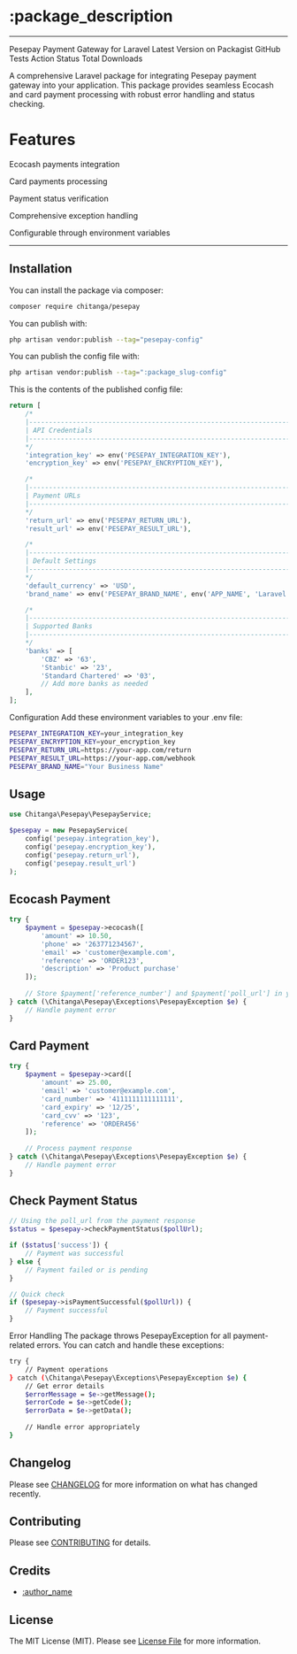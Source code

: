 # :package_description

<!-- [![Latest Version on Packagist](https://img.shields.io/packagist/v/:vendor_slug/:package_slug.svg?style=flat-square)](https://packagist.org/packages/:vendor_slug/:package_slug)
[![GitHub Tests Action Status](https://img.shields.io/github/actions/workflow/status/:vendor_slug/:package_slug/run-tests.yml?branch=main&label=tests&style=flat-square)](https://github.com/:vendor_slug/:package_slug/actions?query=workflow%3Arun-tests+branch%3Amain)
[![GitHub Code Style Action Status](https://img.shields.io/github/actions/workflow/status/:vendor_slug/:package_slug/fix-php-code-style-issues.yml?branch=main&label=code%20style&style=flat-square)](https://github.com/:vendor_slug/:package_slug/actions?query=workflow%3A"Fix+PHP+code+style+issues"+branch%3Amain)
[![Total Downloads](https://img.shields.io/packagist/dt/:vendor_slug/:package_slug.svg?style=flat-square)](https://packagist.org/packages/:vendor_slug/:package_slug) -->
<!--delete-->
---
Pesepay Payment Gateway for Laravel
Latest Version on Packagist
GitHub Tests Action Status
Total Downloads

A comprehensive Laravel package for integrating Pesepay payment gateway into your application. This package provides seamless Ecocash and card payment processing with robust error handling and status checking.

# Features
Ecocash payments integration

Card payments processing

Payment status verification

Comprehensive exception handling

Configurable through environment variables


---
<!--/delete-->
<!-- This is where your description should go. Limit it to a paragraph or two. Consider adding a small example. -->

## Installation

You can install the package via composer:

```bash
composer require chitanga/pesepay
```

You can publish with:

```bash
php artisan vendor:publish --tag="pesepay-config"
```

You can publish the config file with:

```bash
php artisan vendor:publish --tag=":package_slug-config"
```

This is the contents of the published config file:

```php
return [
    /*
    |--------------------------------------------------------------------------
    | API Credentials
    |--------------------------------------------------------------------------
    */
    'integration_key' => env('PESEPAY_INTEGRATION_KEY'),
    'encryption_key' => env('PESEPAY_ENCRYPTION_KEY'),

    /*
    |--------------------------------------------------------------------------
    | Payment URLs
    |--------------------------------------------------------------------------
    */
    'return_url' => env('PESEPAY_RETURN_URL'),
    'result_url' => env('PESEPAY_RESULT_URL'),

    /*
    |--------------------------------------------------------------------------
    | Default Settings
    |--------------------------------------------------------------------------
    */
    'default_currency' => 'USD',
    'brand_name' => env('PESEPAY_BRAND_NAME', env('APP_NAME', 'Laravel')),

    /*
    |--------------------------------------------------------------------------
    | Supported Banks
    |--------------------------------------------------------------------------
    */
    'banks' => [
        'CBZ' => '63',
        'Stanbic' => '23',
        'Standard Chartered' => '03',
        // Add more banks as needed
    ],
];
```

Configuration
Add these environment variables to your .env file:

```bash
PESEPAY_INTEGRATION_KEY=your_integration_key
PESEPAY_ENCRYPTION_KEY=your_encryption_key
PESEPAY_RETURN_URL=https://your-app.com/return
PESEPAY_RESULT_URL=https://your-app.com/webhook
PESEPAY_BRAND_NAME="Your Business Name"
```

## Usage

```php
use Chitanga\Pesepay\PesepayService;

$pesepay = new PesepayService(
    config('pesepay.integration_key'),
    config('pesepay.encryption_key'),
    config('pesepay.return_url'),
    config('pesepay.result_url')
);
```
## Ecocash Payment

```php
try {
    $payment = $pesepay->ecocash([
        'amount' => 10.50,
        'phone' => '263771234567',
        'email' => 'customer@example.com',
        'reference' => 'ORDER123',
        'description' => 'Product purchase'
    ]);
    
    // Store $payment['reference_number'] and $payment['poll_url'] in your database
} catch (\Chitanga\Pesepay\Exceptions\PesepayException $e) {
    // Handle payment error
}
```

## Card Payment

```php
try {
    $payment = $pesepay->card([
        'amount' => 25.00,
        'email' => 'customer@example.com',
        'card_number' => '4111111111111111',
        'card_expiry' => '12/25',
        'card_cvv' => '123',
        'reference' => 'ORDER456'
    ]);
    
    // Process payment response
} catch (\Chitanga\Pesepay\Exceptions\PesepayException $e) {
    // Handle payment error
}
```

## Check Payment Status

```php
// Using the poll_url from the payment response
$status = $pesepay->checkPaymentStatus($pollUrl);

if ($status['success']) {
    // Payment was successful
} else {
    // Payment failed or is pending
}

// Quick check
if ($pesepay->isPaymentSuccessful($pollUrl)) {
    // Payment successful
}
```
Error Handling
The package throws PesepayException for all payment-related errors. You can catch and handle these exceptions:

```bash
try {
    // Payment operations
} catch (\Chitanga\Pesepay\Exceptions\PesepayException $e) {
    // Get error details
    $errorMessage = $e->getMessage();
    $errorCode = $e->getCode();
    $errorData = $e->getData();
    
    // Handle error appropriately
}
```

## Changelog

Please see [CHANGELOG](CHANGELOG.md) for more information on what has changed recently.

## Contributing

Please see [CONTRIBUTING](CONTRIBUTING.md) for details.

## Credits

- [:author_name](https://github.com/TafadzwaLawrence)

## License

The MIT License (MIT). Please see [License File](LICENSE.md) for more information.
